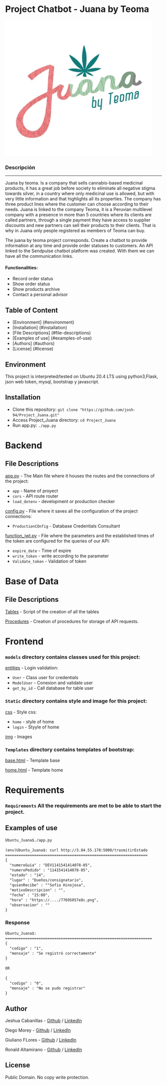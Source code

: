 # Project Chatbot - Juana by Teoma
![JUANA](https://github.com/josh-94/Project_Juana/blob/main/fronted_Juana/src/static/img/logoJuana.png)

### Descripción
***
Juana by teoma. Is a company that sells cannabis-based medicinal products, it has a great job before society to eliminate all negative stigma towards silver, in a country where only medicinal use is allowed, but with very little information and that highlights all its properties. The company has three product lines where the customer can choose according to their needs. Juana is linked to the company Teoma, it is a Peruvian multilevel company with a presence in more than 5 countries where its clients are called partners, through a single payment they have access to supplier discounts and new partners can sell their products to their clients. That is why in Juana only people registered as members of Teoma can buy.

The juana by teoma project corresponds. Create a chatbot to provide information at any time and provide order statuses to customers. An API linked to the Sendpulse chatbot platform was created. With them we can have all the communication links.

#### Functionalities:
* Record order status
* Show order status
* Show products archive
* Contact a personal advisor

## Table of Content
* [Environment] (#environment)
* [Installation] (#installation)
* [File Descriptions] (#file-descriptions)
* [Examples of use] (#examples-of-use)
* [Authors] (#authors)
* [License] (#license)

## Environment
This project is interpreted/tested on Ubuntu 20.4 LTS using python3,Flask, json web token, mysql, bootstrap y javascript.

## Installation
* Clone this repository: `git clone "https://github.com/josh-94/Project_Juana.git"`
* Access Project_Juana directory: `cd Project_Juana`
* Run app.py: `./app.py`

# Backend

## File Descriptions
[app.py](app.py) - The Main file where it houses the routes and the connections of the project:
* `app` - Name of proyect
* `cors` - API route router
* `load_dotenv` - development or production checker

[config.py](config.py) - File where it saves all the configuration of the project connections:
* `ProductionCOnfig` - Database Credentials Consultant

[function_jwt.py](function_jwt.py) - File where the parameters and the established times of the token are configured for the queries of our API:
* `expire_date` - Time of expire
* `write_token` - write according to the parameter
* `Validate_token` - Validation of token

# Base of Data

## File Descriptions
[Tables](tables) - Script of the creation of all the tables

[Procedures](Procedures) - Creation of procedures for storage of API requests.

# Frontend

### `models` directory contains classes used for this project:

[entities](entities) - Login validation:
* `User` - Class user for credentials
* `ModelUser` - Conexion and validate user
* `get_by_id` - Call database for table user

### `Static` directory contains style and image for this project:

[css](css) - Style css:
* `home` - style of home
* `login` - Styyle of home

[img](img) - Images

### `Templates` directory contains templates of bootstrap:
[base.html](base.html) - Template base

[home.html](home.html) - Template home

# Requirements

### `Requirements` All the requirements are met to be able to start the project.

## Examples of use
```
Ubuntu_Juana$./app.py

(env)Ubuntu_Juana$: curl http://3.84.55.178:5000/trasmitirEstado
================================================================
{
  "numeroGuia" : "DEV1141541414078-05",
  "numeroPedido" : "1141541414078-05",
  "estado" : "14",
  "lugar" : "Dueños/consignatario",
  "quienRecibe" : ""Sofia Hinojosa",
  "motivoDescripcion" : "",
  "fecha" : "15:00",
  "hora" : "https://..../77695057e8c.png",
  "observacion" : ""
}
```
### Response

```
Ubuntu_Juana$:
==================================================================
{
  "codigo" : "1",
  "mensaje" : "Se registró correctamente"
}

OR

{
  "codigo" : "0",
  "mensaje" : "No se pudo registrar"
}
```
## Author
Jeshua Cabanillas - [Github](https://github.com/josh-94) / [LinkedIn](https://www.linkedin.com/in/jeshuacabanillas/)

Diego Morey - [Github](https://github.com/DAlons27) / [LinkedIn](https://www.linkedin.com/in/admorey/)

Giuliano FLores - [Github](https://github.com/mrgiulls) / [LinkedIn](https://www.linkedin.com/in/giuliano-flores-mesias/)

Ronald Altamirano - [Github](https://github.com/ronLabs) / [LinkedIn](https://www.linkedin.com/in/ron-altamirano/)

## License
Public Domain. No copy write protection. 

